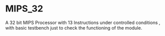 # MIPS_32
A 32 bit MIPS Processor with 13 Instructions under controlled conditions , with basic testbench just to check the functioning of the module.

